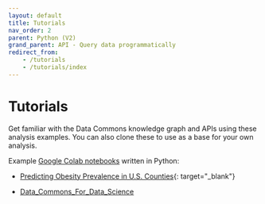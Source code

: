 ```yaml
---
layout: default
title: Tutorials
nav_order: 2
parent: Python (V2)
grand_parent: API - Query data programmatically
redirect_from:
    - /tutorials
    - /tutorials/index
---
```


# Tutorials

Get familiar with the Data Commons knowledge graph and APIs using these analysis examples.
You can also clone these to use as a base for your own analysis.

Example [Google Colab
notebooks](https://colab.research.google.com/notebooks/intro.ipynb) written in
Python:

-  [Predicting Obesity Prevalence in U.S. Counties](https://github.com/datacommonsorg/api-python/blob/master/notebooks/v2/analyzing_obesity_prevalence.ipynb){: target="_blank"}

-   [Data_Commons_For_Data_Science](https://colab.research.google.com/github/datacommonsorg/api-python/blob/master/notebooks/v2/Data_Commons_For_Data_Science_Tutorial.ipynb)